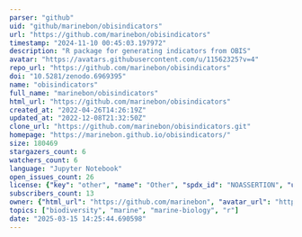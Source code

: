 ```yaml
---
parser: "github"
uid: "github/marinebon/obisindicators"
url: "https://github.com/marinebon/obisindicators"
timestamp: "2024-11-10 00:45:03.197972"
description: "R package for generating indicators from OBIS"
avatar: "https://avatars.githubusercontent.com/u/11562325?v=4"
repo_url: "https://github.com/marinebon/obisindicators"
doi: "10.5281/zenodo.6969395"
name: "obisindicators"
full_name: "marinebon/obisindicators"
html_url: "https://github.com/marinebon/obisindicators"
created_at: "2022-04-26T14:26:19Z"
updated_at: "2022-12-08T21:32:50Z"
clone_url: "https://github.com/marinebon/obisindicators.git"
homepage: "https://marinebon.github.io/obisindicators/"
size: 180469
stargazers_count: 6
watchers_count: 6
language: "Jupyter Notebook"
open_issues_count: 26
license: {"key": "other", "name": "Other", "spdx_id": "NOASSERTION", "url": null, "node_id": "MDc6TGljZW5zZTA="}
subscribers_count: 13
owner: {"html_url": "https://github.com/marinebon", "avatar_url": "https://avatars.githubusercontent.com/u/11562325?v=4", "login": "marinebon", "type": "Organization"}
topics: ["biodiversity", "marine", "marine-biology", "r"]
date: "2025-03-15 14:25:44.690598"
---
```

